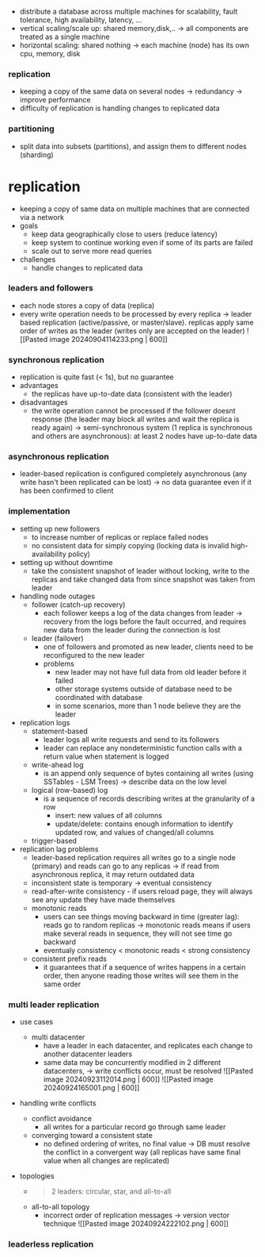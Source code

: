 - distribute a database across multiple machines for scalability, fault tolerance, high availability, latency, ...
- vertical scaling/scale up: shared memory,disk,.. -> all components are treated as a single machine
- horizontal scaling: shared nothing -> each machine (node) has its own cpu, memory, disk
### replication
- keeping a copy of the same data on several nodes -> redundancy -> improve performance
- difficulty of replication is handling changes to replicated data
### partitioning
- split data into subsets (partitions), and assign them to different nodes (sharding)

# replication
- keeping a copy of same data on multiple machines that are connected via a network
- goals
	- keep data geographically close to users (reduce latency)
	- keep system to continue working even if some of its parts are failed
	- scale out to serve more read queries
- challenges
	- handle changes to replicated data
### leaders and followers
- each node stores a copy of data (replica)
- every write operation needs to be processed by every replica -> leader based replication (active/passive, or master/slave). replicas apply same order of writes as the leader (writes only are accepted on the leader)
![[Pasted image 20240904114233.png | 600]]
### synchronous replication
- replication is quite fast (< 1s), but no guarantee
- advantages
	- the replicas have up-to-date data (consistent with the leader)
- disadvantages
	- the write operation cannot be processed if the follower doesnt response (the leader may block all writes and wait the replica is ready again) -> semi-synchronous system (1 replica is synchronous and others are asynchronous): at least 2 nodes have up-to-date data
### asynchronous replication
- leader-based replication is configured completely asynchronous (any write hasn't been replicated can be lost) -> no data guarantee even if it has been confirmed to client
### implementation
- setting up new followers
	- to increase number of replicas or replace failed nodes
	- no consistent data for simply copying (locking data is invalid high-availability policy)
- setting up without downtime
	- take the consistent snapshot of leader without locking, write to the replicas and take changed data from since snapshot was taken from leader
- handling node outages
	- follower (catch-up recovery)
		- each follower keeps a log of the data changes from leader -> recovery from the logs before the fault occurred, and requires new data from the leader during the connection is lost
	- leader (failover)
		- one of followers and promoted as new leader, clients need to be reconfigured to the new leader
		- problems
			- new leader may not have full data from old leader before it failed
			- other storage systems outside of database need to be coordinated with database
			- in some scenarios, more than 1 node believe they are the leader
- replication logs
	- statement-based
		- leader logs all write requests and send to its followers
		- leader can replace any nondeterministic function calls with a return value when statement is logged
	- write-ahead log
		- is an append only sequence of bytes containing all writes (using SSTables - LSM Trees) -> describe data on the low level
	- logical (row-based) log
		- is a sequence of records describing writes at the granularity of a row
			- insert: new values of all columns
			- update/delete: contains enough information to identify updated row, and values of changed/all columns
	- trigger-based
- replication lag problems
	- leader-based replication requires all writes go to a single node (primary) and reads can go to any replicas -> if read from asynchronous replica, it may return outdated data
	- inconsistent state is temporary -> eventual consistency
	- read-after-write consistency
				- if users reload page, they will always see any update they have made themselves
	- monotonic reads
		- users can see things moving backward in time (greater lag): reads go to random replicas -> monotonic reads means if users make several reads in sequence, they will not see time go backward
		- eventualy consistency < monotonic reads < strong consistency
	- consistent prefix reads
		- it guarantees that if a sequence of writes happens in a certain order, then anyone reading those writes will see them in the same order
### multi leader replication
- use cases
	- multi datacenter
		- have a leader in each datacenter, and replicates each change to another datacenter leaders
		- same data may be concurrently modified in 2 different datacenters, -> write conflicts occur, must be resolved
![[Pasted image 20240923112014.png | 600]]
![[Pasted image 20240924165001.png | 600]]

- handling write conflicts
	- conflict avoidance
		- all writes for a particular record go through same leader
	- converging toward a consistent state
		- no defined ordering of writes, no final value -> DB must resolve the conflict in a convergent way (all replicas have same final value when all changes are replicated)
- topologies
	- > 2 leaders: circular, star, and all-to-all
	- all-to-all topology
		- incorrect order of replication messages -> version vector technique
![[Pasted image 20240924222102.png | 600]]

### leaderless replication